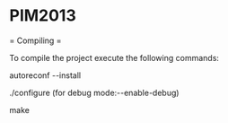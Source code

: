 PIM2013
=======

= Compiling =

To compile the project execute the following commands:

autoreconf --install

./configure (for debug mode:--enable-debug)

make
